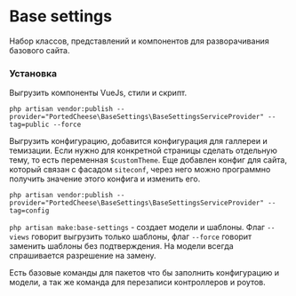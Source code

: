 # Base settings

Набор классов, представлений и компонентов для разворачивания базового сайта.

### Установка

Выгрузить компоненты VueJs, стили и скрипт.

`php artisan vendor:publish --provider="PortedCheese\BaseSettings\BaseSettingsServiceProvider" --tag=public --force`

Выгрузить конфигурацию, добавится конфигурация для галлереи и темизации. Если нужно для конкретной страницы сделать отдельную тему, то есть переменная `$customTheme`. Еще добавлен конфиг для сайта, который связан с фасадом `siteconf`, через него можно программно получить значение этого конфига и изменить его.

`php artisan vendor:publish --provider="PortedCheese\BaseSettings\BaseSettingsServiceProvider" --tag=config`

`php artisan make:base-settings` - создает модели и шаблоны. Флаг `--views` говорит выгрузить только шаблоны, флаг `--force` говорит заменить шаблоны без подтверждения. На модели всегда спрашивается разрешение на замену.

Есть базовые команды для пакетов что бы заполнить конфигурацию и модели, а так же команда для перезаписи контроллеров и роутов.